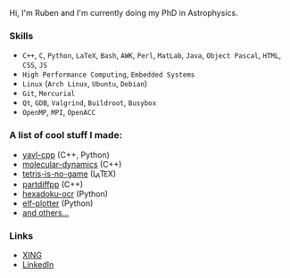 
Hi, I'm Ruben and I'm currently doing my PhD in Astrophysics.

### Skills
* `C++`, `C`, `Python`, `LaTeX`, `Bash`, `AWK`, `Perl`, `MatLab`, `Java`, `Object Pascal`, `HTML`, `CSS`, `JS`
* `High Performance Computing`, `Embedded Systems`
* `Linux` (`Arch Linux`, `Ubuntu`, `Debian`)
* `Git`, `Mercurial`
* `Qt`, `GDB`, `Valgrind`, `Buildroot`, `Busybox`
* `OpenMP`, `MPI`, `OpenACC`

### A list of cool stuff I made:
* [yavl-cpp](https://github.com/felsenhower/yavl-cpp) (C++, Python)
* [molecular-dynamics](https://github.com/felsenhower/molecular-dynamics) (C++)
* [tetris-is-no-game](https://github.com/felsenhower/tetris-is-no-game) (<span>L<sup style="font-size:0.85em;vertical-align:-0.2em;margin-left:-0.26em;margin-right:-0.05em;">A</sup>T<sub style="vertical-align:-0.1ex;margin-left:-0.1667em;margin-right:-0.025em;font-size: 0.9em;">E</sub>X</span>)
* [partdiffpp](https://github.com/felsenhower/partdiffpp) (C++)
* [hexadoku-ocr](https://github.com/felsenhower/hexadoku-ocr) (Python)
* [elf-plotter](https://github.com/felsenhower/elf-plotter) (Python)
* [and others...](https://github.com/felsenhower?tab=repositories)

### Links
* [XING](https://www.xing.com/profile/Ruben_Felgenhauer/)
* [LinkedIn](https://www.linkedin.com/in/ruben-felgenhauer-874743183/)
